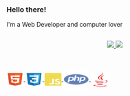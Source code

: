 ### Hello there!

I'm a Web Developer and computer lover

##

<div style="display: flex;
            flex-direction: row;
            justify-content: center;
            align-items: center;">
  <a href="https://github.com/CastroGabriel-hub">
  <img height="180em" src="https://github-readme-stats.vercel.app/api?username=CastroGabriel-hub&show_icons=true&theme=dracula&include_all_commits=true&count_private=true">
  <img height="180em" src="https://github-readme-stats.vercel.app/api/top-langs/?username=CastroGabriel-hub&layout=compact&langs_count=7&theme=dracula">
</div>
  
##
  
  <div style="display: inline_block"><br>
  <img align="center" alt="Castro-HTML" height="30" width="40" src="https://raw.githubusercontent.com/devicons/devicon/master/icons/html5/html5-original.svg">
  <img align="center" alt="Castro-CSS" height="30" width="40" src="https://raw.githubusercontent.com/devicons/devicon/master/icons/css3/css3-original.svg">
  <img align="center" alt="Castro-Js" height="30" width="40" src="https://raw.githubusercontent.com/devicons/devicon/master/icons/javascript/javascript-plain.svg">
  <img align="center" alt="Castro-PHP" height="50" width="60" src="https://raw.githubusercontent.com/devicons/devicon/master/icons/php/php-plain.svg">
  <img align="center" alt="Castro-Java" height="35" width="45" src="https://raw.githubusercontent.com/devicons/devicon/master/icons/java/java-plain.svg">
</div>
          
